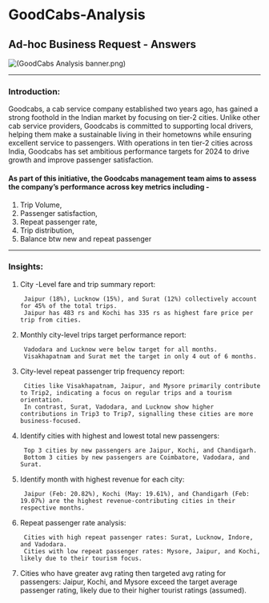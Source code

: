 # GoodCabs-Analysis
## Ad-hoc Business Request - Answers

![(GoodCabs Analysis banner.png)
](https://github.com/ashishkushbi/GoodCabs-Analysis/blob/20914300ba1dc5052223adf2850c8a8acdb2b3a7/GoodCabs%20Analysis%20banner.png)

------------------------------------------------------------------------
### Introduction:

Goodcabs, a cab service company established two years ago, has gained a strong foothold in the Indian market by focusing on tier-2 cities. 
Unlike other cab service providers, Goodcabs is committed to supporting local drivers, helping them make a sustainable living in their hometowns while ensuring excellent service to passengers.
With operations in ten tier-2 cities across India, Goodcabs has set ambitious performance targets for 2024 to drive growth and improve passenger satisfaction. 

#### As part of this initiative, the Goodcabs management team aims to assess the company’s performance across key metrics including -

1. Trip Volume, 
2. Passenger satisfaction,
3. Repeat passenger rate,
4. Trip distribution,
5. Balance btw new and repeat passenger

------------------------------------------------------------------------

### Insights:

1. City -Level fare and trip summary report:

        Jaipur (18%), Lucknow (15%), and Surat (12%) collectively account for 45% of the total trips.
        Jaipur has 483 rs and Kochi has 335 rs as highest fare price per trip from cities.

3. Monthly city-level trips target performance report:

        Vadodara and Lucknow were below target for all months.
        Visakhapatnam and Surat met the target in only 4 out of 6 months.

4. City-level repeat passenger trip frequency report:
   
        Cities like Visakhapatnam, Jaipur, and Mysore primarily contribute to Trip2, indicating a focus on regular trips and a tourism orientation.
        In contrast, Surat, Vadodara, and Lucknow show higher contributions in Trip3 to Trip7, signalling these cities are more business-focused.

5. Identify cities with highest and lowest total new passengers:

        Top 3 cities by new passengers are Jaipur, Kochi, and Chandigarh.
        Bottom 3 cities by new passengers are Coimbatore, Vadodara, and Surat.

6. Identify month with highest revenue for each city:
   
        Jaipur (Feb: 20.82%), Kochi (May: 19.61%), and Chandigarh (Feb: 19.07%) are the highest revenue-contributing cities in their respective months.

7. Repeat passenger rate analysis:
        
        Cities with high repeat passenger rates: Surat, Lucknow, Indore, and Vadodara.
        Cities with low repeat passenger rates: Mysore, Jaipur, and Kochi, likely due to their tourism focus.

13. Cities who have greater avg rating then targeted avg rating for passengers:
    Jaipur, Kochi, and Mysore exceed the target average passenger rating, likely due to their higher tourist ratings (assumed).
